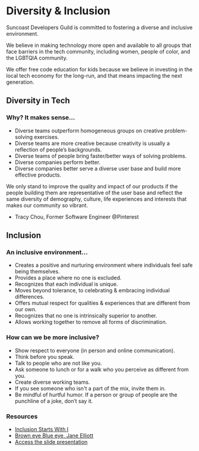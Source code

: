 # Diversity & Inclusion

Suncoast Developers Guild is committed to fostering a diverse and inclusive environment.

We believe in making technology more open and available to all groups that face barriers in the tech community, including women, people of color, and the LGBTQIA community.

We offer free code education for kids because we believe in investing in the local tech economy for the long-run, and that means impacting the next generation.

## Diversity in Tech

### Why? It makes sense…

- Diverse teams outperform homogeneous groups on creative problem-solving exercises.
- Diverse teams are more creative because creativity is usually a reflection of people’s backgrounds.
- Diverse teams of people bring faster/better ways of solving problems.
- Diverse companies perform better.
- Diverse companies better serve a diverse user base and build more effective products.

We only stand to improve the quality and impact of our products if the people building them are representative of the user base and reflect the same diversity of demography, culture, life experiences and interests that makes our community so vibrant.

- Tracy Chou, Former Software Engineer @Pinterest

## Inclusion

### An inclusive environment…

- Creates a positive and nurturing environment where individuals feel safe being themselves.
- Provides a place where no one is excluded.
- Recognizes that each individual is unique.
- Moves beyond tolerance, to celebrating & embracing individual differences.
- Offers mutual respect for qualities & experiences that are different from our own.
- Recognizes that no one is intrinsically superior to another.
- Allows working together to remove all forms of discrimination.

### How can we be more inclusive?

- Show respect to everyone (in person and online communication).
- Think before you speak.
- Talk to people who are not like you.
- Ask someone to lunch or for a walk who you perceive as different from you.
- Create diverse working teams.
- If you see someone who isn't a part of the mix, invite them in.
- Be mindful of hurtful humor. If a person or group of people are the punchline of a joke, don’t say it.

### Resources

- [Inclusion Starts With I](https://www.youtube.com/watch?v=2g88Ju6nkcg)
- [Brown eye Blue eye, Jane Elliott](https://www.youtube.com/watch?v=jPZEJHJPwIw)
- [Access the slide presentation](./assets/diversity-inclusion.pdf)
